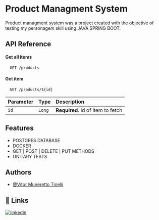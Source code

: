 
# Product Managment System

Product managment system was a project created with the objective of testing my personagem skill using JAVA SPRING BOOT.


## API Reference

#### Get all items

```http
  GET /products
```


#### Get item

```http
  GET /products/${id}
```

| Parameter | Type     | Description                       |
| :-------- | :------- | :-------------------------------- |
| `id`      | `Long` | **Required**. Id of item to fetch   |




## Features

- POSTGRES DATABASE
- DOCKER
- GET | POST | DELETE | PUT METHODS
- UNITARY TESTS


## Authors

- [@Vitor Muneretto Tinelli](https://www.github.com/VitorTinelli)


## 🔗 Links
[![linkedin](https://img.shields.io/badge/linkedin-0A66C2?style=for-the-badge&logo=linkedin&logoColor=white)](https://www.linkedin.com/in/VitorTinelli)


